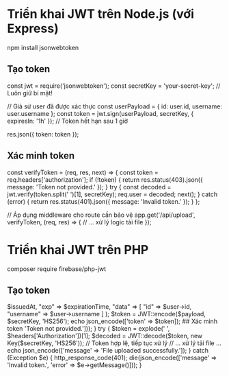 # Triển khai JWT trên Node.js (với Express)

npm install jsonwebtoken

## Tạo token

const jwt = require('jsonwebtoken');
const secretKey = 'your-secret-key'; // Luôn giữ bí mật!

// Giả sử user đã được xác thực
const userPayload = { id: user.id, username: user.username };
const token = jwt.sign(userPayload, secretKey, { expiresIn: '1h' }); // Token hết hạn sau 1 giờ

res.json({ token: token });

## Xác minh token

const verifyToken = (req, res, next) => {
    const token = req.headers['authorization'];
    if (!token) {
        return res.status(403).json({ message: 'Token not provided.' });
    }
    try {
        const decoded = jwt.verify(token.split(' ')[1], secretKey);
        req.user = decoded;
        next();
    } catch (error) {
        return res.status(401).json({ message: 'Invalid token.' });
    }
};

// Áp dụng middleware cho route cần bảo vệ
app.get('/api/upload', verifyToken, (req, res) => {
    // ... xử lý logic tải file
});

# Triển khai JWT trên PHP

composer require firebase/php-jwt

## Tạo token
<?php
require __DIR__ . '/vendor/autoload.php';
use Firebase\JWT\JWT;
use Firebase\JWT\Key;

$secretKey = 'your-secret-key';
$issuedAt = time();
$expirationTime = $issuedAt + 3600; // Hết hạn sau 1 giờ

$payload = array(
    "nbf" => $issuedAt,
    "exp" => $expirationTime,
    "data" => [
        "id" => $user->id,
        "username" => $user->username
    ]
);

$token = JWT::encode($payload, $secretKey, 'HS256');
echo json_encode(['token' => $token]);

## Xác minh token

<?php
require __DIR__ . '/vendor/autoload.php';
use Firebase\JWT\JWT;
use Firebase\JWT\Key;

$secretKey = 'your-secret-key';
$headers = getallheaders();

if (!isset($headers['Authorization'])) {
    http_response_code(403);
    die(json_encode(['message' => 'Token not provided.']));
}

try {
    $token = explode(' ', $headers['Authorization'])[1];
    $decoded = JWT::decode($token, new Key($secretKey, 'HS256'));

    // Token hợp lệ, tiếp tục xử lý
    // ... xử lý tải file ...
    echo json_encode(['message' => 'File uploaded successfully.']);
} catch (Exception $e) {
    http_response_code(401);
    die(json_encode(['message' => 'Invalid token.', 'error' => $e->getMessage()]));
}

